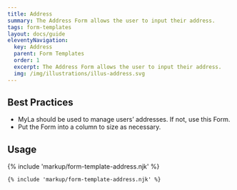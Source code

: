 ```yaml
---
title: Address
summary: The Address Form allows the user to input their address.
tags: form-templates
layout: docs/guide
eleventyNavigation:
  key: Address
  parent: Form Templates
  order: 1
  excerpt: The Address Form allows the user to input their address.
  img: /img/illustrations/illus-address.svg
---
```


## Best Practices

- MyLa should be used to manage users’ addresses. If not, use this Form.
- Put the Form into a column to size as necessary.

## Usage

{% include 'markup/form-template-address.njk' %}

``` html
{% include 'markup/form-template-address.njk' %}
```
